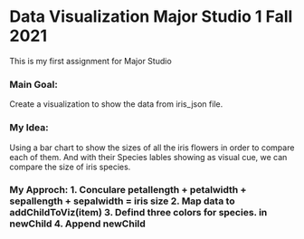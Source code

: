 # Data Visualization Major Studio 1 Fall 2021
This is my first assignment for Major Studio

<h3>Main Goal:</h3>
Create a visualization to show the data from iris_json file.

<h3>My Idea: </h3>
Using a bar chart to show the sizes of all the iris flowers in order to compare each of them. And with their Species lables showing as visual cue, we can compare the size of iris species.

<h3>My Approch:</f3>
  1. Conculare petallength + petalwidth + sepallength + sepalwidth = iris size
  2. Map data to addChildToViz(item)
  3. Defind three colors for species. in newChild
  4. Append newChild

